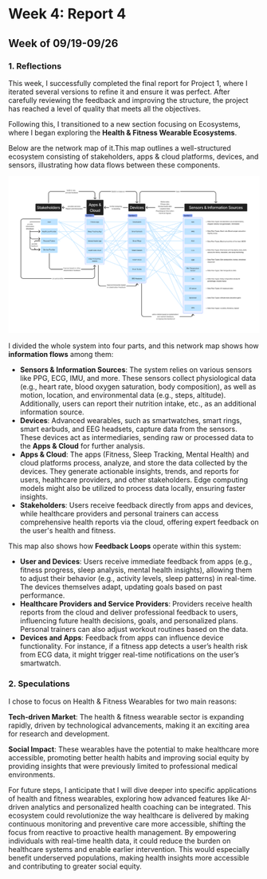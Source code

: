 # Week 4: Report 4 #
## Week of 09/19-09/26
### 1. Reflections

This week, I successfully completed the final report for Project 1, where I iterated several versions to refine it and ensure it was perfect. After carefully reviewing the feedback and improving the structure, the project has reached a level of quality that meets all the objectives.

Following this, I transitioned to a new section focusing on Ecosystems, where I began exploring the **Health & Fitness Wearable Ecosystems**.

Below are the network map of it.This map outlines a well-structured ecosystem consisting of stakeholders, apps & cloud platforms, devices, and sensors, illustrating how data flows between these components.

<img width="1000" alt="Learning Rhino" src="assets/W4 map.png">

I divided the whole system into four parts, and this network map shows how **information flows** among them:

- **Sensors & Information Sources**: The system relies on various sensors like PPG, ECG, IMU, and more. These sensors collect physiological data (e.g., heart rate, blood oxygen saturation, body composition), as well as motion, location, and environmental data (e.g., steps, altitude). Additionally, users can report their nutrition intake, etc., as an additional information source.
- **Devices**: Advanced wearables, such as smartwatches, smart rings, smart earbuds, and EEG headsets, capture data from the sensors. These devices act as intermediaries, sending raw or processed data to the **Apps & Cloud** for further analysis.
- **Apps & Cloud**: The apps (Fitness, Sleep Tracking, Mental Health) and cloud platforms process, analyze, and store the data collected by the devices. They generate actionable insights, trends, and reports for users, healthcare providers, and other stakeholders. Edge computing models might also be utilized to process data locally, ensuring faster insights.
- **Stakeholders**: Users receive feedback directly from apps and devices, while healthcare providers and personal trainers can access comprehensive health reports via the cloud, offering expert feedback on the user's health and fitness.

This map also shows how **Feedback Loops** operate within this system:
- **User and Devices**: Users receive immediate feedback from apps (e.g., fitness progress, sleep analysis, mental health insights), allowing them to adjust their behavior (e.g., activity levels, sleep patterns) in real-time. The devices themselves adapt, updating goals based on past performance.
- **Healthcare Providers and Service Providers**: Providers receive health reports from the cloud and deliver professional feedback to users, influencing future health decisions, goals, and personalized plans. Personal trainers can also adjust workout routines based on the data.
- **Devices and Apps**: Feedback from apps can influence device functionality. For instance, if a fitness app detects a user’s health risk from ECG data, it might trigger real-time notifications on the user’s smartwatch.


### 2. Speculations
I chose to focus on Health & Fitness Wearables for two main reasons:

**Tech-driven Market**: The health & fitness wearable sector is expanding rapidly, driven by technological advancements, making it an exciting area for research and development.

**Social Impact**: These wearables have the potential to make healthcare more accessible, promoting better health habits and improving social equity by providing insights that were previously limited to professional medical environments.

For future steps, I anticipate that I will dive deeper into specific applications of health and fitness wearables, exploring how advanced features like AI-driven analytics and personalized health coaching can be integrated. This ecosystem could revolutionize the way healthcare is delivered by making continuous monitoring and preventive care more accessible, shifting the focus from reactive to proactive health management. By empowering individuals with real-time health data, it could reduce the burden on healthcare systems and enable earlier intervention. This would especially benefit underserved populations, making health insights more accessible and contributing to greater social equity.
